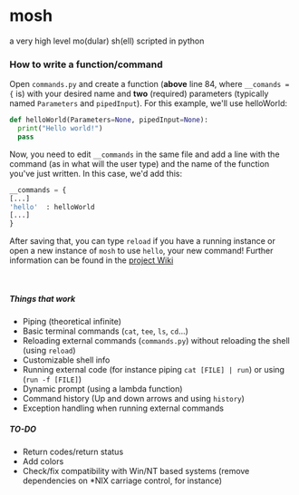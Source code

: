# mosh
a very high level mo(dular) sh(ell) scripted in python

### How to write a function/command
  Open `commands.py` and create a function (**above** line 84, where `__comands = {` is) with your desired name and **two** (required) parameters (typically named `Parameters` and `pipedInput`).
  For this example, we'll use helloWorld:
  ```python
  def helloWorld(Parameters=None, pipedInput=None):
    print("Hello world!")
    pass
  ```
  Now, you need to edit `__commands` in the same file and add a line with the command (as in what will the user type) and the name of the function you've just written.
  In this case, we'd add this:
  ```python
  __commands = {
  [...]
  'hello'  : helloWorld
  [...]
  }
  ```
  After saving that, you can type `reload` if you have a running instance or open a new instance of `mosh` to use `hello`, your new command!
  Further information can be found in the [project Wiki](wiki/Home)

&nbsp;
##### Things that work
 - Piping (theoretical infinite)
 - Basic terminal commands (`cat`, `tee`, `ls`, `cd`...)
 - Reloading external commands (`commands.py`) without reloading the shell (using `reload`)
 - Customizable shell info
 - Running external code (for instance piping `cat [FILE] | run`) or using (`run -f [FILE]`)
 - Dynamic prompt (using a lambda function)
 - Command history (Up and down arrows and using `history`)
 - Exception handling when running external commands
 
##### TO-DO
 - Return codes/return status
 - Add colors
 - Check/fix compatibility with Win/NT based systems (remove dependencies on \*NIX carriage control, for instance)
